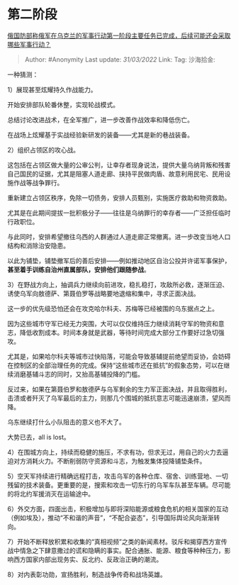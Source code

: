 # 第二阶段
[俄国防部称俄军在乌克兰的军事行动第一阶段主要任务已完成，后续可能还会采取哪些军事行动？](https://www.zhihu.com/question/524109243/answer/2407633698)

> Author: #Anonymity
> Last update: *31/03/2022*
> Link:
> Tag:
> 沙海拾金:

一种猜测：

1）展现甚至炫耀持久作战能力。

开始安排部队轮番休整，实现轮战模式。

总结讨论改进战术，在全军推广，进一步改善作战效率和降低伤亡。

在战场上炫耀基于实战经验新研发的装备——尤其是新的巷战装备。

2）组织占领区的攻心战。

这包括在占领区做大量的公审公判，让幸存者现身说法，提供大量乌纳背叛和残害自己国民的证据，尤其是阻塞人道走廊、挟持平民做肉盾、故意利用民宅、民用设施作战等战争罪行。

重新建立占领区秩序，免除一切债务，安排人员甄别，实施医疗救助和物资救助。

尤其是在此期间提拔一批积极分子——往往是乌纳罪行的幸存者——广泛担任临时行政职位。

与此同时，安排希望撤往乌西的人群通过人道走廊正常撤离。进一步改变当地人口结构和消除治安隐患。

以此为铺垫，铺垫撤军后的善后安排——例如推动地区自治公投并许诺军事保护，**甚至着手训练自治州直属部队，安排他们跟随参战**。

3）在野战方向上，抽调兵力继续向前进攻，稳扎稳打，攻敌所必救，逐渐压迫、诱使乌军向敖德萨、第聂伯罗等战略要地退缩和集中，寻求正面决战。

这一步的优先级恐怕还会在攻克哈尔科夫、苏梅等已经被围的乌东据点之上。

因为这些城市守军已经无力突围，大可以仅仅维持压力继续消耗守军的物资和意志，降低收割成本。时间本身就是武器，等待时间完成大部分工作要好过急切强攻。

尤其是，如果哈尔科夫等城市过快陷落，可能会导致基辅提前绝望而妥协，会妨碍在控制区的全部治理任务的完成。保持“这些城市还在抵抗”的假象态势，可以在继续消磨基辅斗志的同时，又抬高基辅投降的门槛。

反过来，如果在第聂伯罗和敖德萨与乌军剩余的生力军正面决战，并且取得胜利，击溃或者歼灭了乌军最后的主力，则那几个围城的抵抗意志可能迅速崩溃，望风而降。

乌东继续打什么小队阻击的意义也不大了。

大势已去，all is lost。

4）在围城方向上，持续而稳健的施压，不求有功，但求无过，用自己的火力去逼迫对方消耗火力。不断削弱防守资源和斗志，为触发集体投降铺垫条件。

5）空天军持续进行精确远程打击，攻击乌军的各种仓库、宿舍、训练营地、一切残留的技术装备。更重要的是，搜索和攻击一切东行的乌军车队甚至车辆。尽可能的将北约军援消灭在运输途中。

6）外交方面，四面出击，积极增加与即将深陷能源或粮食危机的相关国家的互动（例如埃及），推动“不和谐的声音”，“不配合姿态”，引导国际舆论风向渐渐转向。

7）开始不断释放积累和收集的“真相视频”之类的新闻素材。驳斥和揭穿西方宣传战中情急之下肆意撒过的谎和隐瞒的事实。配合通胀、能源、粮食等种种压力，影响西方国家内部出现务实、反北约、反政治正确的潮流。

8）对内表彰功勋，宣扬胜利，制造战争传奇和战场英雄。
